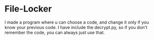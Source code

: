 # File-Locker
 I made a program where u can choose a code, and change it only if you know your previous code. I have include the decrypt.py, so if you don't remember the code, you can always just use that.
